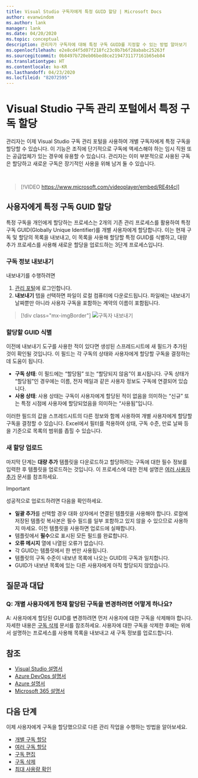 ```yaml
---
title: Visual Studio 구독자에게 특정 GUID 할당 | Microsoft Docs
author: evanwindom
ms.author: lank
manager: lank
ms.date: 04/20/2020
ms.topic: conceptual
description: 관리자가 구독자에 대해 특정 구독 GUID를 지정할 수 있는 방법 알아보기
ms.openlocfilehash: e2e8cd4f5d07f218fc23c0b7b6f28ababc25263f
ms.sourcegitcommit: 0b8497b720eb06bed8ce2194731177161b65eb84
ms.translationtype: HT
ms.contentlocale: ko-KR
ms.lasthandoff: 04/23/2020
ms.locfileid: "82072595"
---
```

# <a name="assign-specific-subscriptions-in-the-visual-studio-subscriptions-administration-portal"></a>Visual Studio 구독 관리 포털에서 특정 구독 할당

관리자는 이제 Visual Studio 구독 관리 포털을 사용하여 개별 구독자에게 특정 구독을 할당할 수 있습니다.  이 기능은 조직에 단기적으로 구독에 액세스해야 하는 임시 직원 또는 공급업체가 있는 경우에 유용할 수 있습니다.  관리자는 이미 부분적으로 사용된 구독은 할당하고 새로운 구독은 장기적인 사용을 위해 남겨 둘 수 있습니다.  

<br>

> [!VIDEO https://www.microsoft.com/videoplayer/embed/RE4t4cl]


## <a name="assign-specific-subscription-guids-to-users"></a>사용자에게 특정 구독 GUID 할당

특정 구독을 개인에게 할당하는 프로세스는 2개의 기존 관리 프로세스를 활용하여 특정 구독 GUID(Globally Unique Identifier)를 개별 사용자에게 할당합니다.  이는 현재 구독 및 할당의 목록을 내보내고, 이 목록을 사용해 할당할 특정 GUID를 식별하고, 대량 추가 프로세스를 사용해 새로운 할당을 업로드하는 3단계 프로세스입니다.

### <a name="export-your-subscriptions-information"></a>구독 정보 내보내기

내보내기를 수행하려면
1. [관리 포털](https://manage.visualstudio.com)에 로그인합니다.
2. **내보내기** 탭을 선택하면 파일이 로컬 컴퓨터에 다운로드됩니다. 파일에는 내보내기 날짜뿐만 아니라 사용자 구독을 포함하는 계약의 이름이 포함됩니다.
> [!div class="mx-imgBorder"]
> ![구독자 내보내기](_img/exporting-subscriptions/exporting-subscriptions.png)

### <a name="identify-the-guids-you-want-to-assign"></a>할당할 GUID 식별

이전에 내보내기 도구를 사용한 적이 있다면 생성된 스프레드시트에 새 필드가 추가된 것이 확인될 것입니다.  이 필드는 각 구독의 상태와 사용자에게 할당할 구독을 결정하는 데 도움이 됩니다.  

- **구독 상태**: 이 필드에는 “할당됨” 또는 “할당되지 않음”이 표시됩니다.  구독 상태가 “할당됨”인 경우에는 이름, 전자 메일과 같은 사용자 정보도 구독에 연결되어 있습니다. 
- **사용 상태**: 사용 상태는 구독이 사용자에게 할당된 적이 없음을 의미하는 “신규” 또는 특정 시점에 사용자에 할당되었음을 의미하는 “사용됨”입니다.  

이러한 필드의 값을 스프레드시트의 다른 정보와 함께 사용하여 개별 사용자에게 할당할 구독을 결정할 수 있습니다. Excel에서 필터를 적용하여 상태, 구독 수준, 만료 날짜 등을 기준으로 목록의 범위를 좁힐 수 있습니다. 

### <a name="upload-your-new-assignments"></a>새 할당 업로드

마지막 단계는 **대량 추가** 템플릿을 다운로드하고 할당하려는 구독에 대한 필수 정보를 입력한 후 템플릿을 업로드하는 것입니다.  이 프로세스에 대한 전체 설명은 [여러 사용자 추가](assign-license-bulk.md) 문서를 참조하세요.  

> [!IMPORTANT]
> 성공적으로 업로드하려면 다음을 확인하세요.
> - **일괄 추가**를 선택할 경우 대화 상자에서 연결된 템플릿을 사용해야 합니다.  로컬에 저장된 템플릿 복사본은 필수 필드를 일부 포함하고 있지 않을 수 있으므로 사용하지 마세요.  이전 템플릿을 사용하면 업로드에 실패합니다. 
> - 템플릿에서 **필수**으로 표시된 모든 필드를 완료합니다.
> - **오류 메시지** 열에 나열된 오류가 없습니다.
> - 각 GUID는 템플릿에서 한 번만 사용됩니다. 
> - 템플릿의 구독 수준이 내보낸 목록에 나오는 GUID의 구독과 일치합니다. 
> - GUID가 내보낸 목록에 있는 다른 사용자에게 아직 할당되지 않았습니다. 

## <a name="frequently-asked-questions"></a>질문과 대답
### <a name="qhow-do-i-change-which-subscription-is-currently-assigned-to-an-individual-user"></a>Q: 개별 사용자에게 현재 할당된 구독을 변경하려면 어떻게 하나요?
A: 사용자에게 할당된 GUID를 변경하려면 먼저 사용자에 대한 구독을 삭제해야 합니다.  자세한 내용은 [구독 삭제](delete-license.md) 문서를 참조하세요.  사용자에 대한 구독을 삭제한 후에는 위에서 설명하는 프로세스를 사용해 목록을 내보내고 새 구독 정보를 업로드합니다.  

## <a name="see-also"></a>참조
- [Visual Studio 설명서](/visualstudio/)
- [Azure DevOps 설명서](/azure/devops/)
- [Azure 설명서](/azure/)
- [Microsoft 365 설명서](/microsoft-365/)

## <a name="next-steps"></a>다음 단계
이제 사용자에게 구독을 할당했으므로 다른 관리 작업을 수행하는 방법을 알아보세요.
- [개별 구독 할당](assign-license.md)
- [여러 구독 할당](assign-license-bulk.md)
- [구독 편집](edit-license.md)
- [구독 삭제](delete-license.md)
- [최대 사용량 확인](maximum-usage.md)



